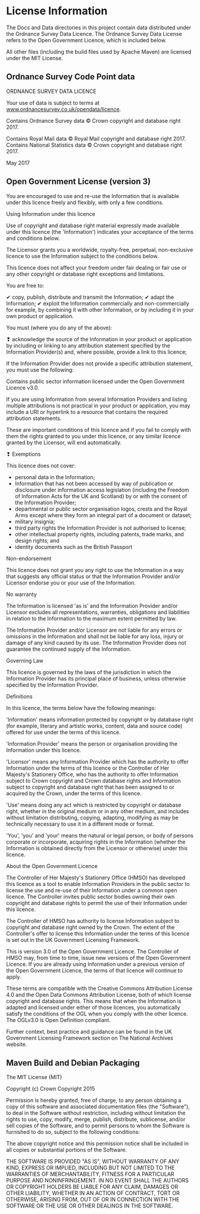 # License Information

The Docs and Data directories in this project contain data distributed under
the Ordnance Survey Data Licence. The Ordnance Survey Data License refers to
the Open Government Licence, which is included below.

All other files (including the build files used by Apache Maven) are licensed
under the MIT License.


## Ordnance Survey Code Point data

ORDNANCE SURVEY DATA LICENCE

Your use of data is subject to terms at www.ordnancesurvey.co.uk/opendata/licence.

Contains Ordnance Survey data © Crown copyright and database right 2017.

Contains Royal Mail data © Royal Mail copyright and database right 2017.
Contains National Statistics data © Crown copyright and database right 2017.

May 2017


## Open Government License (version 3)

You are encouraged to use and re-use the Information that is available under this
licence freely and flexibly, with only a few conditions.

Using Information under this licence

Use of copyright and database right material expressly made available under this
licence (the 'Information') indicates your acceptance of the terms and
conditions below.

The Licensor grants you a worldwide, royalty-free, perpetual, non-exclusive
licence to use the Information subject to the conditions below.

This licence does not affect your freedom under fair dealing or fair use or any
other copyright or database right exceptions and limitations.

You are free to:

✔ copy, publish, distribute and transmit the Information;
✔ adapt the Information;
✔ exploit the Information commercially and non-commercially for example, by
combining it with other Information, or by including it in your own product or
application.

You must (where you do any of the above):

❢ acknowledge the source of the Information in your product or application by
including or linking to any attribution statement specified by the Information
Provider(s) and, where possible, provide a link to this licence;

If the Information Provider does not provide a specific attribution statement,
you must use the following:

 Contains public sector information licensed under the Open Government Licence
 v3.0.

If you are using Information from several Information Providers and listing
multiple attributions is not practical in your product or application, you may
include a URI or hyperlink to a resource that contains the required attribution
statements.

These are important conditions of this licence and if you fail to comply with
them the rights granted to you under this licence, or any similar licence
granted by the Licensor, will end automatically.

❢ Exemptions

This licence does not cover:

* personal data in the Information;
* Information that has not been accessed by way of publication or disclosure
  under information access legislation (including the Freedom of Information
  Acts for the UK and Scotland) by or with the consent of the Information
  Provider;
* departmental or public sector organisation logos, crests and the Royal Arms
  except where they form an integral part of a document or dataset;
* military insignia;
* third party rights the Information Provider is not authorised to license;
* other intellectual property rights, including patents, trade marks, and
  design rights; and
* identity documents such as the British Passport

Non-endorsement

This licence does not grant you any right to use the Information in a way that
suggests any official status or that the Information Provider and/or Licensor
endorse you or your use of the Information.

No warranty

The Information is licensed 'as is' and the Information Provider and/or Licensor
excludes all representations, warranties, obligations and liabilities in
relation to the Information to the maximum extent permitted by law.

The Information Provider and/or Licensor are not liable for any errors or
omissions in the Information and shall not be liable for any loss, injury or
damage of any kind caused by its use. The Information Provider does not
guarantee the continued supply of the Information.

Governing Law

This licence is governed by the laws of the jurisdiction in which the
Information Provider has its principal place of business, unless otherwise
specified by the Information Provider.

Definitions

In this licence, the terms below have the following meanings:

'Information' means information protected by copyright or by database right (for
example, literary and artistic works, content, data and source code) offered for
use under the terms of this licence.

'Information Provider' means the person or organisation providing the
Information under this licence.

'Licensor' means any Information Provider which has the authority to offer
Information under the terms of this licence or the Controller of Her Majesty's
Stationery Office, who has the authority to offer Information subject to Crown
copyright and Crown database rights and Information subject to copyright and
database right that has been assigned to or acquired by the Crown, under the
terms of this licence.

'Use' means doing any act which is restricted by copyright or database right,
whether in the original medium or in any other medium, and includes without
limitation distributing, copying, adapting, modifying as may be technically
necessary to use it in a different mode or format.

'You', 'you' and 'your' means the natural or legal person, or body of persons
corporate or incorporate, acquiring rights in the Information (whether the
Information is obtained directly from the Licensor or otherwise) under this
licence.

About the Open Government Licence

The Controller of Her Majesty's Stationery Office (HMSO) has developed this
licence as a tool to enable Information Providers in the public sector to
license the use and re-use of their Information under a common open licence. The
Controller invites public sector bodies owning their own copyright and database
rights to permit the use of their Information under this licence.

The Controller of HMSO has authority to license Information subject to copyright
and database right owned by the Crown. The extent of the Controller's offer to
license this Information under the terms of this licence is set out in the UK
Government Licensing Framework.

This is version 3.0 of the Open Government Licence. The Controller of HMSO may,
from time to time, issue new versions of the Open Government Licence. If you are
already using Information under a previous version of the Open Government
Licence, the terms of that licence will continue to apply.

These terms are compatible with the Creative Commons Attribution License 4.0 and
the Open Data Commons Attribution License, both of which license copyright and
database rights. This means that when the Information is adapted and licensed
under either of those licences, you automatically satisfy the conditions of the
OGL when you comply with the other licence. The OGLv3.0 is Open Definition
compliant.

Further context, best practice and guidance can be found in the UK Government
Licensing Framework section on The National Archives website.


## Maven Build and Debian Packaging

The MIT License (MIT)

Copyright (c) Crown Copyright 2015

Permission is hereby granted, free of charge, to any person obtaining a copy of
this software and associated documentation files (the "Software"), to deal in
the Software without restriction, including without limitation the rights to
use, copy, modify, merge, publish, distribute, sublicense, and/or sell copies
of the Software, and to permit persons to whom the Software is furnished to do
so, subject to the following conditions:

The above copyright notice and this permission notice shall be included in all
copies or substantial portions of the Software.

THE SOFTWARE IS PROVIDED "AS IS", WITHOUT WARRANTY OF ANY KIND, EXPRESS OR
IMPLIED, INCLUDING BUT NOT LIMITED TO THE WARRANTIES OF MERCHANTABILITY,
FITNESS FOR A PARTICULAR PURPOSE AND NONINFRINGEMENT. IN NO EVENT SHALL THE
AUTHORS OR COPYRIGHT HOLDERS BE LIABLE FOR ANY CLAIM, DAMAGES OR OTHER
LIABILITY, WHETHER IN AN ACTION OF CONTRACT, TORT OR OTHERWISE, ARISING FROM,
OUT OF OR IN CONNECTION WITH THE SOFTWARE OR THE USE OR OTHER DEALINGS IN THE
SOFTWARE.

